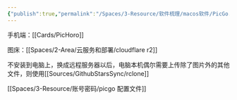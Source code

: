 ```yaml
---
{"publish":true,"permalink":"/Spaces/3-Resource/软件梳理/macos软件/PicGo.md","aliases":"PicList","title":"PicGo","description":":rocket:A simple & beautiful tool for pictures uploading built by vue-cli-electron-builder","created":"2024-10-04","modified":"2025-07-15","published":"2025-07-29T23:04:29.377+08:00","tags":["macOS软件","windows软件","github开源"],"cssclasses":""}
---
```



手机端：[[Cards/PicHoro]]

图床：[[Spaces/2-Area/云服务和部署/cloudflare r2]]

不安装到电脑上，换成远程服务器以后，电脑本机偶尔需要上传除了图片外的其他文件，则使用[[Sources/GithubStarsSync/rclone]]

[[Spaces/3-Resource/账号密码/picgo 配置文件]]
